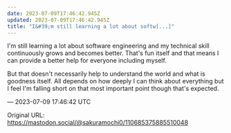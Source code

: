 ```yaml
---
date: 2023-07-09T17:46:42.945Z
updated: 2023-07-09T17:46:42.945Z
title: "I&#39;m still learning a lot about softw[...]"
---
```


<p>I&#39;m still learning a lot about software engineering and my technical skill continuously grows and becomes better. That&#39;s fun itself and that means I can provide a better help for everyone including myself.</p><p>But that doesn&#39;t necessarily help to understand the world and what is goodness itself. All depends on how deeply I can think about everything but I feel I&#39;m falling short on that most important point though that&#39;s expected.</p>

&mdash; 2023-07-09 17:46:42 UTC

Original URL: https://mastodon.social/@sakuramochi0/110685375885510048
